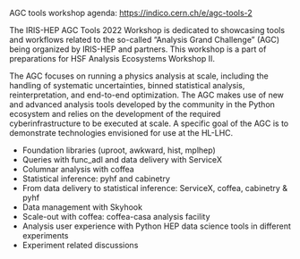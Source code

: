 AGC tools workshop agenda: https://indico.cern.ch/e/agc-tools-2

The IRIS-HEP AGC Tools 2022 Workshop is dedicated to showcasing tools and workflows related to the so-called “Analysis Grand Challenge” (AGC) being organized by IRIS-HEP and partners. This workshop is a part of preparations for HSF Analysis Ecosystems Workshop II.

The AGC focuses on running a physics analysis at scale, including the handling of systematic uncertainties, binned statistical analysis, reinterpretation, and end-to-end optimization. The AGC makes use of new and advanced analysis tools developed by the community in the Python ecosystem and relies on the development of the required cyberinfrastructure to be executed at scale. A specific goal of the AGC is to demonstrate technologies envisioned for use at the HL-LHC.

* Foundation libraries (uproot, awkward, hist, mplhep)
* Queries with func_adl and data delivery with ServiceX
* Columnar analysis with coffea
* Statistical inference: pyhf and cabinetry
* From data delivery to statistical inference: ServiceX, coffea, cabinetry & pyhf
* Data management with Skyhook
* Scale-out with coffea: coffea-casa analysis facility
* Analysis user experience with Python HEP data science tools in different experiments
* Experiment related discussions
